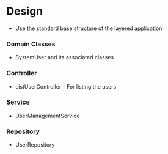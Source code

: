 # Design

- Use the standard base structure of the layered application


### Domain Classes

- SystemUser and its associated classes

### Controller

- ListUserController - For listing the users

### Service

- UserManagementService

### Repository

- UserRepository